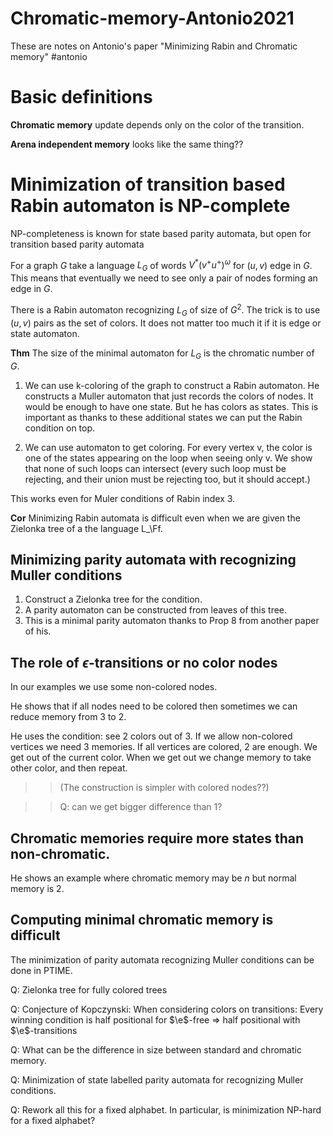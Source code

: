 # Chromatic-memory-Antonio2021

These are notes on Antonio's paper "Minimizing Rabin and Chromatic memory"
#antonio

# Basic definitions

**Chromatic memory** update depends only on the color of the transition.

**Arena independent memory** looks like the same thing??

# Minimization of transition based Rabin automaton is NP-complete

NP-completeness is known for state based parity automata, but open for
transition based parity automata

For a graph $G$ take a language $L_G$ of words $V^*(v^+u^+)^\omega$ for $(u,v)$ edge
in $G$. This means that eventually we need to see only a pair of nodes forming
an edge in $G$.

There is a Rabin automaton recognizing $L_G$ of size of $G^2$. The trick is to use
$(u,v)$ pairs as the set of colors. It does not matter too much it if it is edge
or state automaton.

**Thm** The size of the minimal automaton for $L_G$ is the chromatic number of $G$.

1. We can use k-coloring of the graph to construct a Rabin automaton. He
   constructs a Muller automaton that just records the colors of nodes.
   It would be enough to have one state. But he has colors as states. This is
   important as thanks to these additional states we can put the Rabin condition
   on top.

2. We can use automaton to get coloring. For every vertex v, the color is one of
   the states appearing on the loop when seeing only v. We show that none of
   such loops can intersect (every such loop must be rejecting, and their union
   must be rejecting too, but it should accept.)

This works even for Muler conditions of Rabin index 3.

**Cor** Minimizing Rabin automata is difficult even when we are given the
Zielonka tree of a the language L\_\Ff.

## Minimizing parity automata with recognizing Muller conditions

1. Construct a Zielonka tree for the condition.
2. A parity automaton can be constructed from leaves of this tree.
3. This is a minimal parity automaton thanks to Prop 8 from another paper of his.

## The role of $\epsilon$-transitions or no color nodes

In our examples we use some non-colored nodes.

He shows that if all nodes need to be colored then sometimes we can reduce
memory from 3 to 2.

He uses the condition: see 2 colors out of 3.
If we allow non-colored vertices we need 3 memories.
If all vertices are colored, 2 are enough. We get out of the current color. When
we get out we change memory to take other color, and then repeat.

> > (The construction is simpler with colored nodes??)

> > Q: can we get bigger difference than 1?

## Chromatic memories require more states than non-chromatic.

He shows an example where chromatic memory may be $n$ but normal memory is $2$.

## Computing minimal chromatic memory is difficult

The minimization of parity automata recognizing Muller conditions can be done in
PTIME.

Q: Zielonka tree for fully colored trees

Q: Conjecture of Kopczynski: When considering colors on transitions: Every
winning condition is half positional for $\e$-free => half positional with $\e$-transitions

Q: What can be the difference in size between standard and chromatic memory.

Q: Minimization of state labelled parity automata for recognizing Muller
conditions.

Q: Rework all this for a fixed alphabet. In particular, is minimization NP-hard
for a fixed alphabet?
